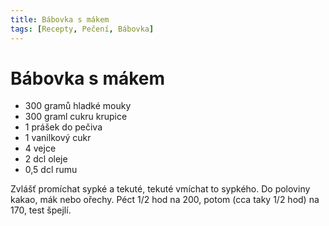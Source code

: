 ```yaml
---
title: Bábovka s mákem
tags: [Recepty, Pečení, Bábovka]
---
```


# Bábovka s mákem

* 300 gramů hladké mouky
* 300 graml cukru krupice
* 1 prášek do pečiva
* 1 vanilkový cukr
* 4 vejce
* 2 dcl oleje
* 0,5 dcl rumu

Zvlášť promíchat sypké a tekuté, tekuté vmíchat to sypkého. 
Do poloviny kakao, mák nebo ořechy. Péct 1/2 hod na 200, 
potom (cca taky 1/2 hod) na 170, test špejlí.
